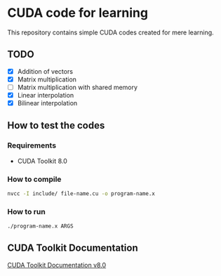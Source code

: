# CUDA code for learning

This repository contains simple CUDA codes created for mere learning.

## TODO

- [x] Addition of vectors
- [x] Matrix multiplication
- [ ] Matrix multiplication with shared memory
- [x] Linear interpolation
- [x] Bilinear interpolation

## How to test the codes

### Requirements

- CUDA Toolkit 8.0

### How to compile

```bash
nvcc -I include/ file-name.cu -o program-name.x
```

### How to run

```bash
./program-name.x ARGS
```

## CUDA Toolkit Documentation

[CUDA Toolkit Documentation v8.0](http://docs.nvidia.com/cuda/index.html)
